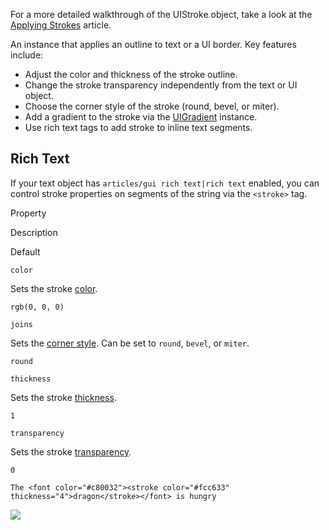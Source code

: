 For a more detailed walkthrough of the UIStroke object, take a look at the [Applying Strokes](../../articles/applying-strokes) article.

An instance that applies an outline to text or a UI border. Key features include:

*   Adjust the color and thickness of the stroke outline.
*   Change the stroke transparency independently from the text or UI object.
*   Choose the corner style of the stroke (round, bevel, or miter).
*   Add a gradient to the stroke via the [UIGradient](https://developer.roblox.com/en-us/api-reference/class/UIGradient) instance.
*   Use rich text tags to add stroke to inline text segments.

Rich Text
---------

If your text object has `articles/gui rich text|rich text` enabled, you can control stroke properties on segments of the string via the `<stroke>` tag.

Property

Description

Default

`color`

Sets the stroke [color](#color-gradient).

`rgb(0, 0, 0)`

`joins`

Sets the [corner style](#corner-style). Can be set to `round`, `bevel`, or `miter`.

`round`

`thickness`

Sets the stroke [thickness](#thickness).

`1`

`transparency`

Sets the stroke [transparency](#transparency).

`0`

`The <font color="#c80032"><stroke color="#fcc633" thickness="4">dragon</stroke></font> is hungry`

![](https://developer.roblox.com/assets/blt2fa6854d87124e34/Stroke-RichText.png)